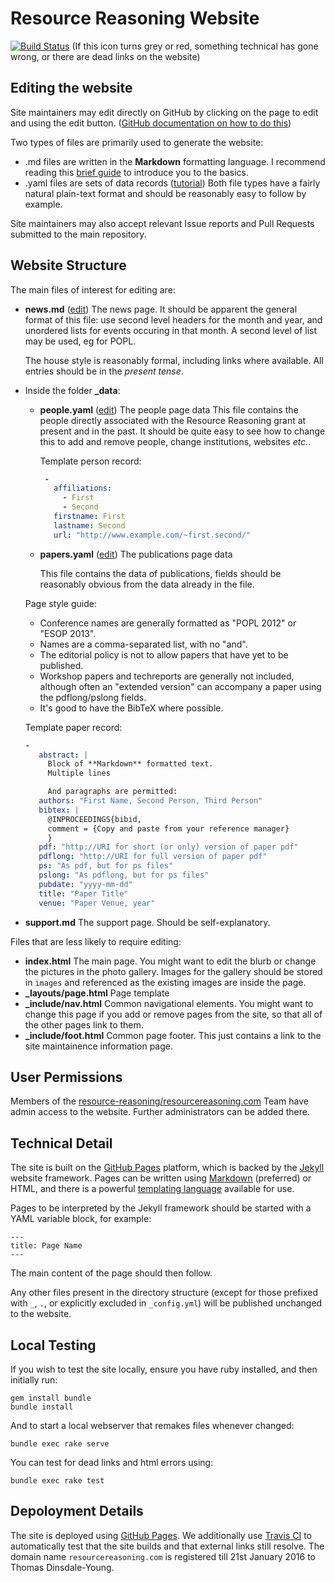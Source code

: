 Resource Reasoning Website
==========================

[![Build Status](https://travis-ci.org/resource-reasoning/resourcereasoning.com.svg)](https://travis-ci.org/resource-reasoning/resourcereasoning.com) (If this icon turns grey or red, something technical has gone wrong, or there are dead links on the website)

Editing the website
-------------------
Site maintainers may edit directly on GitHub by clicking on the page to edit and using the edit button. ([GitHub documentation on how to do this](https://help.github.com/articles/editing-files-in-your-repository/))

Two types of files are primarily used to generate the website:
* .md files are written in the **Markdown** formatting language. I recommend reading this [brief guide](https://guides.github.com/features/mastering-markdown/) to introduce you to the basics.
* .yaml files are sets of data records ([tutorial](http://ess.khhq.net/wiki/YAML_Tutorial#YAML_Key-Property_Structure_Tutorial))
Both file types have a fairly natural plain-text format and should be reasonably easy to follow by example.

Site maintainers may also accept relevant Issue reports and Pull Requests submitted to the main repository.

Website Structure
-----------------
The main files of interest for editing are:
  * **news.md** ([edit](https://github.com/resource-reasoning/resourcereasoning.com/edit/gh-pages/news.md)) The news page.
    It should be apparent the general format of this file: use second level headers for the month and year, and
    unordered lists for events occuring in that month. A second level of list may be used, eg for POPL.

    The house style is reasonably formal, including links where available.
    All entries should be in the _present tense_.

  * Inside the folder **_data**:
    * **people.yaml** ([edit](https://github.com/resource-reasoning/resourcereasoning.com/edit/gh-pages/_data/people.yaml)) The people page data
      This file contains the people directly associated with the Resource Reasoning grant at present and in the past.
      It should be quite easy to see how to change this to add and remove people, change institutions, websites _etc._.
     
      Template person record:
       ```yaml
        -
          affiliations:
            - First
            - Second
          firstname: First
          lastname: Second
          url: "http://www.example.com/~first.second/"
       ```

    * **papers.yaml** ([edit](https://github.com/resource-reasoning/resourcereasoning.com/edit/gh-pages/_data/papers.yaml)) The publications page data
    
      This file contains the data of publications, fields should be reasonably obvious from the data already in the file.

     Page style guide:
     * Conference names are generally formatted as "POPL 2012" or "ESOP 2013".
     * Names are a comma-separated list, with no "and".
     * The editorial policy is not to allow papers that have yet to be published.
     * Workshop papers and techreports are generally not included, although often an "extended version" can accompany a
         paper using the pdflong/pslong fields.
     * It's good to have the BibTeX where possible.
     
     Template paper record:
     ```yaml
     -
        abstract: |
          Block of **Markdown** formatted text.
          Multiple lines

          And paragraphs are permitted:
        authors: "First Name, Second Person, Third Person"
        bibtex: |
          @INPROCEEDINGS{bibid,
          comment = {Copy and paste from your reference manager}
          }
        pdf: "http://URI for short (or only) version of paper pdf"
        pdflong: "http://URI for full version of paper pdf"
        ps: "As pdf, but for ps files"
        pslong: "As pdflong, but for ps files"
        pubdate: "yyyy-mm-dd"
        title: "Paper Title"
        venue: "Paper Venue, year"
     ```

  * **support.md** The support page.
    Should be self-explanatory.

Files that are less likely to require editing:
  * **index.html** The main page.
    You might want to edit the blurb or change the pictures in the photo gallery.
    Images for the gallery should be stored in `images` and referenced as the existing images are inside the page.
  * **_layouts/page.html** Page template
  * **_include/nav.html** Common navigational elements.
    You might want to change this page if you add or remove pages from the site, so that all of the other pages link to them.
  * **_include/foot.html** Common page footer.
    This just contains a link to the site maintainence information page.

User Permissions
----------------
Members of the [resource-reasoning/resourcereasoning.com](https://github.com/orgs/resource-reasoning/teams/resourcereasoning-com) Team have admin access to the website. Further administrators can be added there.

Technical Detail
----------------
The site is built on the [GitHub Pages](https://help.github.com/categories/github-pages-basics/) platform, which is
backed by the [Jekyll](http://jekyllrb.com/) website framework. Pages can be written using
[Markdown](http://daringfireball.net/projects/markdown/) (preferred) or HTML, and there
is a powerful [templating language](http://jekyllrb.com/docs/templates/) available for use.

Pages to be interpreted by the Jekyll framework should be started with a YAML variable block, for example:
```
---
title: Page Name
---
```
The main content of the page should then follow.

Any other files present in the directory structure (except for those prefixed with `_`, `.`, or explicitly excluded in
`_config.yml`) will be published unchanged to the website.

Local Testing
-------------
If you wish to test the site locally, ensure you have ruby installed, and then initially run:
```
gem install bundle
bundle install
```

And to start a local webserver that remakes files whenever changed:
```
bundle exec rake serve
```

You can test for dead links and html errors using:
```
bundle exec rake test
```

Depoloyment Details
-------------------
The site is deployed using [GitHub Pages](https://help.github.com/categories/github-pages-basics/). We additionally use
[Travis CI](https://travis-ci.org/resource-reasoning/resourcereasoning.com) to automatically test that the site builds
and that external links still resolve.
The domain name `resourcereasoning.com` is registered till 21st January 2016 to Thomas Dinsdale-Young.
